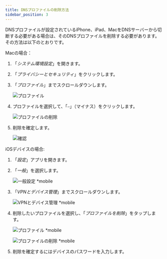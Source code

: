 ```yaml
---
title: DNSプロファイルの削除方法
sidebar_position: 3
---
```


DNSプロファイルが設定されているiPhone、iPad、MacをDNSサーバーから切断する必要がある場合は、そのDNSプロファイルを削除する必要があります。 その方法は以下のとおりです。

Macの場合：

1. 「*システム環境設定*」を開きます。

1. 「*プライバシーとセキュリティ*」をクリックします。

1. 「*プロファイル*」までスクロールダウンします。

    ![プロファイル](https://cdn.adtidy.org/content/kb/dns/private/solving_problems/deleting-dns-profile/profiles.png)

1. プロファイルを選択して、「`–`」（マイナス）をクリックします。

    ![プロファイルの削除](https://cdn.adtidy.org/content/kb/dns/private/solving_problems/deleting-dns-profile/delete.png)

1. 削除を確定します。

    ![確認](https://cdn.adtidy.org/content/kb/dns/private/solving_problems/deleting-dns-profile/confirm.png)

iOSデバイスの場合:

1. 「*設定*」アプリを開きます。

1. 「*一般*」を選択します。

    ![一般設定 *mobile](https://cdn.adtidy.org/content/kb/dns/private/solving_problems/deleting-dns-profile/general.jpeg)

1. 「*VPNとデバイス管理*」までスクロールダウンします。

    ![VPNとデバイス管理 *mobile](https://cdn.adtidy.org/content/kb/dns/private/solving_problems/deleting-dns-profile/vpn.jpeg)

1. 削除したいプロファイルを選択し、「*プロファイルを削除*」をタップします。

    ![プロファイル *mobile](https://cdn.adtidy.org/content/kb/dns/private/solving_problems/deleting-dns-profile/profile.jpeg)

    ![プロファイルの削除 *mobile](https://cdn.adtidy.org/content/kb/dns/private/solving_problems/deleting-dns-profile/remove.jpeg)

1. 削除を確定するにはデバイスのパスワードを入力します。
